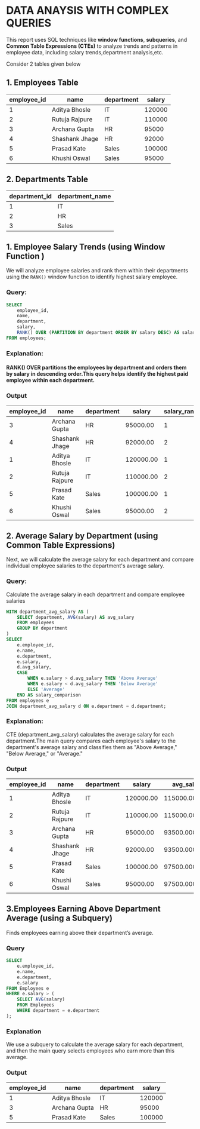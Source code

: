 # DATA ANAYSIS WITH COMPLEX QUERIES
 This report uses SQL techniques like **window functions**, **subqueries**, and **Common Table Expressions (CTEs)** to analyze trends and patterns in employee data, including salary trends,department analysis,etc.

 Consider 2 tables given below
## 1. Employees Table

| employee_id | name           | department | salary |   
|-------------|----------------|------------|--------|
| 1           | Aditya Bhosle  | IT         | 120000 |   
| 2           | Rutuja Rajpure | IT         | 110000 |   
| 3           | Archana Gupta  | HR         | 95000  |   
| 4           | Shashank Jhage | HR         | 92000  |  
| 5           | Prasad Kate    | Sales      | 100000 |   
| 6           | Khushi Oswal   | Sales      | 95000  |   

## 2. Departments Table

| department_id | department_name |   
|---------------|-----------------|
| 1             | IT              |   
| 2             | HR              |   
| 3             | Sales     |


## 1. **Employee Salary Trends** (using Window Function )

We will analyze employee salaries and rank them within their departments using the `RANK()` window function to identify highest salary employee.

###  Query:
```sql
SELECT 
    employee_id,
    name,
    department,
    salary,
    RANK() OVER (PARTITION BY department ORDER BY salary DESC) AS salary_rank
FROM employees;
```

### Explanation:
#### RANK() OVER partitions the employees by department and orders them by salary in descending order.This query helps identify the highest paid employee within each department.

### Output
| employee_id | name           | department | salary    | salary_rank |   
|-------------|----------------|------------|-----------|-------------|
| 3           | Archana Gupta  | HR         | 95000.00  | 1           |  
| 4           | Shashank Jhage | HR         | 92000.00  | 2           |   
| 1           | Aditya Bhosle  | IT         | 120000.00 | 1           |   
| 2           | Rutuja Rajpure | IT         | 110000.00 | 2           |   
| 5           | Prasad Kate    | Sales      | 100000.00 | 1           |   
| 6           | Khushi Oswal   | Sales      | 95000.00  | 2           |   
## 2. Average Salary by Department (using Common Table Expressions)

 Next, we will calculate the average salary for each department and compare individual employee salaries to the department's average salary.
### Query:

 Calculate the average salary in each department and compare employee salaries
```sql
WITH department_avg_salary AS (
    SELECT department, AVG(salary) AS avg_salary
    FROM employees
    GROUP BY department
)
SELECT 
    e.employee_id,
    e.name,
    e.department,
    e.salary,
    d.avg_salary,
    CASE 
        WHEN e.salary > d.avg_salary THEN 'Above Average'
        WHEN e.salary < d.avg_salary THEN 'Below Average'
        ELSE 'Average'
    END AS salary_comparison
FROM employees e
JOIN department_avg_salary d ON e.department = d.department;
```
### Explanation:

 CTE (department_avg_salary) calculates the average salary for each department.The main query compares each employee's salary to the department's average salary and classifies them as "Above Average," "Below Average," or "Average."

### Output
| employee_id | name           | department | salary    | avg_salary    | salary_comparison |   
|-------------|----------------|------------|-----------|---------------|-------------------|
| 1           | Aditya Bhosle  | IT         | 120000.00 | 115000.000000 | Above Average     |   
| 2           | Rutuja Rajpure | IT         | 110000.00 | 115000.000000 | Below Average     |   
| 3           | Archana Gupta  | HR         | 95000.00  | 93500.000000  | Above Average     |  
| 4           | Shashank Jhage | HR         | 92000.00  | 93500.000000  | Below Average     |   
| 5           | Prasad Kate    | Sales      | 100000.00 | 97500.000000  | Above Average     |   
| 6           | Khushi Oswal   | Sales      | 95000.00  | 97500.000000  | Below Average |

## 3.Employees Earning Above Department Average (using a Subquery)
 Finds employees earning above their department’s average.

### Query
```sql
SELECT 
    e.employee_id, 
    e.name, 
    e.department, 
    e.salary
FROM Employees e
WHERE e.salary > (
    SELECT AVG(salary) 
    FROM Employees 
    WHERE department = e.department
);
```
### Explanation
 We use a subquery to calculate the average salary for each department, and then the main query selects employees who earn more than this average.

### Output
| employee_id | name          | department | salary |   
|-------------|---------------|------------|--------|
| 1           | Aditya Bhosle | IT         | 120000 |   
| 3           | Archana Gupta | HR         | 95000  |   
| 5           | Prasad Kate   | Sales      | 100000 |   
